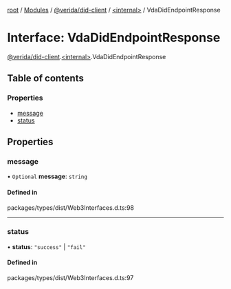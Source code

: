 [root](../README.md) / [Modules](../modules.md) / [@verida/did-client](../modules/verida_did_client.md) / [<internal\>](../modules/verida_did_client._internal_.md) / VdaDidEndpointResponse

# Interface: VdaDidEndpointResponse

[@verida/did-client](../modules/verida_did_client.md).[<internal\>](../modules/verida_did_client._internal_.md).VdaDidEndpointResponse

## Table of contents

### Properties

- [message](verida_did_client._internal_.VdaDidEndpointResponse.md#message)
- [status](verida_did_client._internal_.VdaDidEndpointResponse.md#status)

## Properties

### message

• `Optional` **message**: `string`

#### Defined in

packages/types/dist/Web3Interfaces.d.ts:98

___

### status

• **status**: ``"success"`` \| ``"fail"``

#### Defined in

packages/types/dist/Web3Interfaces.d.ts:97

